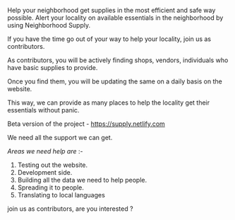 Help your neighborhood get supplies in the most efficient and safe way possible. Alert your locality on available essentials in the neighborhood by using Neighborhood Supply. 

If you have the time go out of your way to help your locality, join us as contributors. 

As contributors, you will be actively finding shops, vendors, individuals who have basic supplies to provide. 

Once you find them, you will be updating the same on a daily basis on the website. 

This way, we can provide as many places to help the locality get their essentials without panic.  


Beta version of the project - https://supply.netlify.com


We need all the support we can get.


*Areas we need help are* :-

1. Testing out the website.
2. Development side.
3. Building all the data we need to help people.
4. Spreading it to people.
5. Translating to local languages 


join us as contributors, are you interested ? 